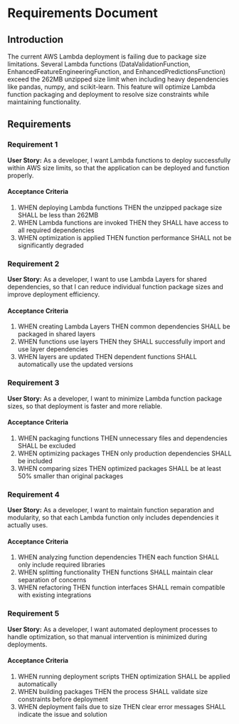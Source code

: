 # Requirements Document

## Introduction

The current AWS Lambda deployment is failing due to package size limitations. Several Lambda functions (DataValidationFunction, EnhancedFeatureEngineeringFunction, and EnhancedPredictionsFunction) exceed the 262MB unzipped size limit when including heavy dependencies like pandas, numpy, and scikit-learn. This feature will optimize Lambda function packaging and deployment to resolve size constraints while maintaining functionality.

## Requirements

### Requirement 1

**User Story:** As a developer, I want Lambda functions to deploy successfully within AWS size limits, so that the application can be deployed and function properly.

#### Acceptance Criteria

1. WHEN deploying Lambda functions THEN the unzipped package size SHALL be less than 262MB
2. WHEN Lambda functions are invoked THEN they SHALL have access to all required dependencies
3. WHEN optimization is applied THEN function performance SHALL not be significantly degraded

### Requirement 2

**User Story:** As a developer, I want to use Lambda Layers for shared dependencies, so that I can reduce individual function package sizes and improve deployment efficiency.

#### Acceptance Criteria

1. WHEN creating Lambda Layers THEN common dependencies SHALL be packaged in shared layers
2. WHEN functions use layers THEN they SHALL successfully import and use layer dependencies
3. WHEN layers are updated THEN dependent functions SHALL automatically use the updated versions

### Requirement 3

**User Story:** As a developer, I want to minimize Lambda function package sizes, so that deployment is faster and more reliable.

#### Acceptance Criteria

1. WHEN packaging functions THEN unnecessary files and dependencies SHALL be excluded
2. WHEN optimizing packages THEN only production dependencies SHALL be included
3. WHEN comparing sizes THEN optimized packages SHALL be at least 50% smaller than original packages

### Requirement 4

**User Story:** As a developer, I want to maintain function separation and modularity, so that each Lambda function only includes dependencies it actually uses.

#### Acceptance Criteria

1. WHEN analyzing function dependencies THEN each function SHALL only include required libraries
2. WHEN splitting functionality THEN functions SHALL maintain clear separation of concerns
3. WHEN refactoring THEN function interfaces SHALL remain compatible with existing integrations

### Requirement 5

**User Story:** As a developer, I want automated deployment processes to handle optimization, so that manual intervention is minimized during deployments.

#### Acceptance Criteria

1. WHEN running deployment scripts THEN optimization SHALL be applied automatically
2. WHEN building packages THEN the process SHALL validate size constraints before deployment
3. WHEN deployment fails due to size THEN clear error messages SHALL indicate the issue and solution